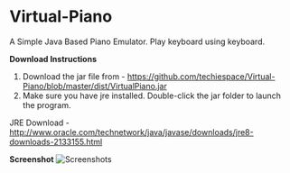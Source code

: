 # Virtual-Piano
A Simple Java Based Piano Emulator. Play keyboard using keyboard.

**Download Instructions**
1) Download the jar file from - https://github.com/techiespace/Virtual-Piano/blob/master/dist/VirtualPiano.jar
2) Make sure you have jre installed. Double-click the jar folder to launch the program.

JRE Download - http://www.oracle.com/technetwork/java/javase/downloads/jre8-downloads-2133155.html

**Screenshot**
![Screenshots](https://raw.githubusercontent.com/techiespace/Virtual-Piano/master/screenshots/ss1.jpg)

